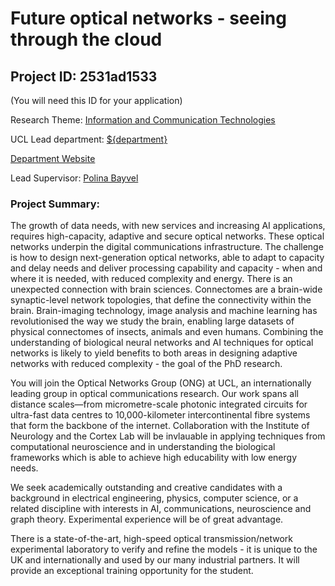 # Future optical networks - seeing through the cloud

## Project ID: **2531ad1533**
(You will need this ID for your application)

Research Theme: [Information and Communication Technologies](../themes/information-and-communication-technologies.md)

UCL Lead department: [${department}](../departments/electronic-and-electrical-engineering.md)

[Department Website](https://www.ucl.ac.uk/electronic-electrical-engineering)

Lead Supervisor: [Polina Bayvel](https://profiles.ucl.ac.uk/4662)

### Project Summary:

The growth of data needs, with new services and increasing AI applications, requires high-capacity, adaptive and secure optical networks. These optical networks underpin the digital communications infrastructure. The challenge is how to design next-generation optical networks, able to adapt to capacity and delay needs and deliver processing capability and capacity - when and where it is needed,  with reduced complexity and energy. There is an unexpected connection with brain sciences. Connectomes are a brain-wide synaptic-level network topologies, that define the connectivity within the brain. Brain-imaging technology, image analysis and machine learning has revolutionised the way we study the brain, enabling large datasets of physical connectomes of insects, animals and even humans.  Combining the understanding of biological neural networks and AI techniques for optical networks is likely to yield benefits to both areas in designing adaptive networks with reduced complexity - the goal of the PhD research.

 You will join the Optical Networks Group (ONG) at UCL, an internationally leading group in optical communications research. Our work spans all distance scales—from micrometre-scale photonic integrated circuits for ultra-fast data centres to 10,000-kilometer intercontinental fibre systems that form the backbone of the internet. Collaboration with the Institute of Neurology and the Cortex Lab will be invlauable in applying techniques from computational neuroscience  and  in understanding the biological frameworks which is able to achieve high educability with low energy needs. 

We seek academically outstanding and creative candidates with a background in electrical engineering, physics, computer science, or a related discipline with interests in AI, communications, neuroscience and graph theory. Experimental experience will be of great advantage.

 There is a state-of-the-art, high-speed optical transmission/network experimental laboratory to verify and refine the models - it is unique to the UK and internationally and used by our many industrial partners. It will provide an exceptional training opportunity for the student.
